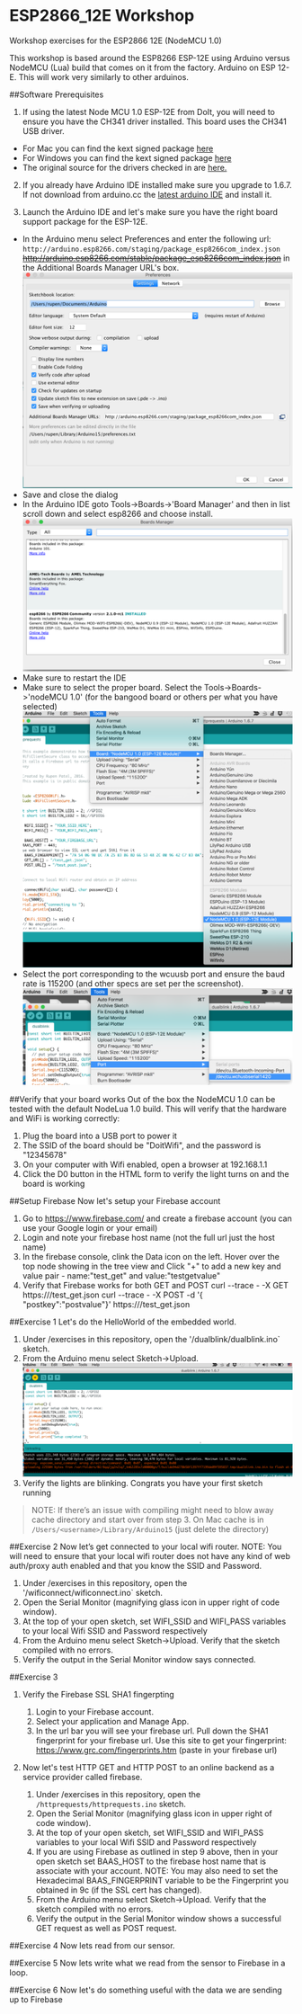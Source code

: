 # ESP2866_12E Workshop
Workshop exercises for the ESP2866 12E (NodeMCU 1.0)

This workshop is based around the ESP8266 ESP-12E using Arduino versus NodeMCU (Lua) build that comes on it from the factory.
Arduino on ESP 12-E.  This will work very similarly to other arduinos.

##Software Prerequisites

1. If using the latest Node MCU 1.0 ESP-12E from DoIt, you will need to ensure you have the CH341 driver installed.  This board uses the CH341 USB driver.
* For Mac you can find the kext signed package [here](packages/CH34x_Install-KextSigned-Mac)
* For Windows you can find the kext signed package [here](packages/CH341SER-Windows.zip)
* The original source for the drivers checked in are [here.](http://tzapu.com/making-ch340-ch341-serial-adapters-work-under-el-capitan-os-x/CH34x_Install)

2. If you already have Arduino IDE installed make sure you upgrade to 1.6.7.  If not download from arduino.cc the [latest arduino IDE](https://www.arduino.cc/en/Main/Software) and install it.

3. Launch the Arduino IDE and let's make sure you have the right board support package for the ESP-12E.  
* In the Arduino menu select Preferences and enter the following url: `http://arduino.esp8266.com/staging/package_esp8266com_index.json`  ~~http://arduino.esp8266.com/stable/package_esp8266com_index.json~~ in the Additional Boards Manager URL's box.  ![Board JSON](content/BSPjsonurl.png) 
* Save and close the dialog
* In the Arduino IDE goto Tools->Boards->'Board Manager' and then in list scroll down and select esp8266 and choose install. ![BoardManager](content/ESPBSP.png)
* Make sure to restart the IDE
* Make sure to select the proper board.  Select the Tools->Boards->'nodeMCU 1.0'  (for the bangood board or others per what you have selected) ![NodeMCU1](content/NodeMCU1.png)
* Select the port corresponding to the wcuusb port and ensure the baud rate is 115200 (and other specs are set per the screenshot).  ![Portselect](content/Portselect.png)

##Verify that your board works
Out of the box the NodeMCU 1.0 can be tested with the default NodeLua 1.0 build.  This will verify that the hardware and WiFi is working correctly:
1. Plug the board into a USB port to power it
2. The SSID of the board should be "DoitWifi", and the password is "12345678"
3. On your computer with Wifi enabled, open a browser at 192.168.1.1
4. Click the D0 button in the HTML form to verify the light turns on and the board is working


##Setup Firebase 
Now let's setup your Firebase account
1. Go to https://www.firebase.com/ and create a firebase account (you can use your Google login or your email)
2. Login and note your firebase host name (not the full url just the host name)
3. In the firebase console, clink the Data icon on the left.  Hover over the top node showing in the tree view and Click "+" to add a new key and value pair  - name:"test_get" and value:"testgetvalue"
4. Verify that Firebase works for both GET and POST
		curl --trace - -X GET https://<yourfirebaseurl>/test_get.json
		curl --trace - -X POST -d '{ "postkey":"postvalue"}' https://<yourfirebaseurl>/test_get.json

##Exercise 1
Let's do the HelloWorld of the embedded world.
1. Under /exercises in this repository, open the '/dualblink/dualblink.ino` sketch.  
2. From the Arduino menu select Sketch->Upload.  ![Upload](content/Upload.png)
3. Verify the lights are blinking.  Congrats you have your first sketch running
> NOTE: If there’s an issue with compiling might need to blow away cache directory and start over from step 3.  On Mac cache is in `/Users/<username>/Library/Arduino15` (just delete the directory)

##Exercise 2
Now let’s get connected to your local wifi router.  NOTE: You will need to ensure that your local wifi router does not have any kind of web auth/proxy auth enabled and that you know the SSID and Password.  
1. Under /exercises in this repository, open the '/wificonnect/wificonnect.ino` sketch.
2. Open the Serial Monitor (magnifying glass icon in upper right of code window).
3. At the top of your open sketch, set WIFI_SSID and WIFI_PASS variables to your local Wifi SSID and Password respectively
4. From the Arduino menu select Sketch->Upload.  Verify that the sketch compiled with no errors.
5. Verify the output in the Serial Monitor window says connected.


##Exercise 3
1. Verify the Firebase SSL SHA1 fingerpting
	1. Login to your Firebase account.  
	2. Select your application and Manage App.  
	3. In the url bar you will see your firebase url.  Pull down the SHA1 fingerprint for your firebase url.  Use this site to get your fingerprint: https://www.grc.com/fingerprints.htm (paste in your firebase url)

2. Now let's test HTTP GET and HTTP POST to an online backend as a service provider called firebase.
	1. Under /exercises in this repository, open the `/httprequests/httprequests.ino` sketch.
	2. Open the Serial Monitor (magnifying glass icon in upper right of code window).
	3. At the top of your open sketch, set WIFI_SSID and WIFI_PASS variables to your local Wifi SSID and Password respectively
	4. If you are using Firebase as outlined in step 9 above, then in your open sketch set BAAS_HOST to the firebase host name that is associate with your account.  NOTE: You may also need to set the Hexadecimal BAAS_FINGERPRINT variable to be the Fingerprint you obtained in 9c (if the SSL cert has changed).
	5. From the Arduino menu select Sketch->Upload.  Verify that the sketch compiled with no errors.
	6. Verify the output in the Serial Monitor window shows a successful GET request as well as POST request.

##Exercise 4
Now lets read from our sensor.

##Exercise 5
Now lets write what we read from the sensor to Firebase in a loop.

##Exercise 6
Now let's do something useful with the data we are sending up to Firebase

